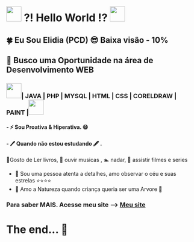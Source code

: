 #  <img src="https://cdn.jsdelivr.net/gh/devicons/devicon/icons/windows8/windows8-original.svg"  width="40" height="40"/> ?! Hello World !? <img src="https://cdn.jsdelivr.net/gh/devicons/devicon/icons/linux/linux-original.svg" width="40" height="40"/>

## :four_leaf_clover: Eu Sou Elidia (PCD) :sunglasses: Baixa visão - 10%

## 🤔 Busco uma Oportunidade na área de Desenvolvimento WEB

### <img src="https://cdn.jsdelivr.net/gh/devicons/devicon/icons/java/java-original.svg" width="40" height="40"/>| JAVA | PHP | MYSQL | HTML | CSS | CORELDRAW | PAINT |<img src="https://cdn.jsdelivr.net/gh/devicons/devicon/icons/git/git-original.svg" width="40" height="40"/>


#### - ⚡ Sou Proativa & Hiperativa. 😄 
#### -  🖊️ Quando não estou estudando 🖋️ .

:book:Gosto de Ler livros, :musical_note: ouvir musicas , :swimmer: nadar, :movie_camera: assistir filmes e series

- 🔭 Sou uma pessoa atenta a detalhes, amo observar o céu e suas estrelas :star::star::star::star:
- 🌱 Amo a Natureza quando criança queria ser uma Arvore :deciduous_tree:

###  Para saber MAIS. Acesse meu site --> <a href="https://www.youtube.com/watch?v=sztMWSG1u5M&t=10s" target="Blank"> Meu site </a>

# The end... 👋
